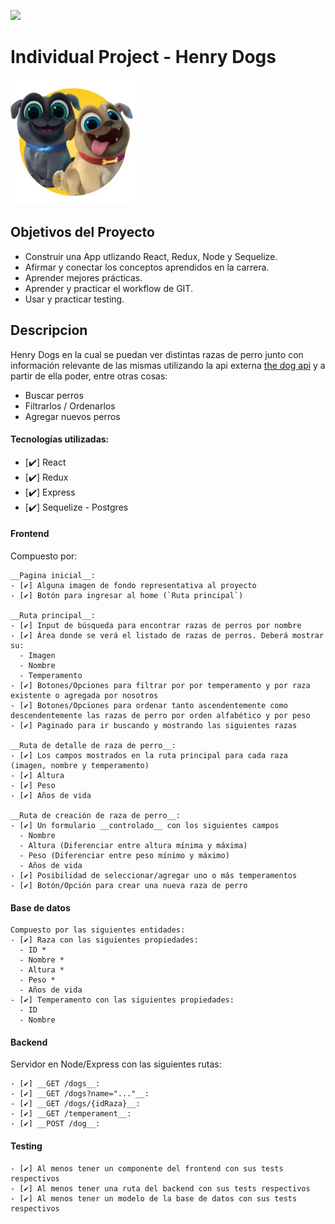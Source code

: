 <p align='left'>
    <img src='https://static.wixstatic.com/media/85087f_0d84cbeaeb824fca8f7ff18d7c9eaafd~mv2.png/v1/fill/w_160,h_30,al_c,q_85,usm_0.66_1.00_0.01/Logo_completo_Color_1PNG.webp' </img>
</p>

# Individual Project - Henry Dogs

<p align="left">
  <img height="200" src="./dog.png" />
</p>

## Objetivos del Proyecto

- Construir una App utlizando React, Redux, Node y Sequelize.
- Afirmar y conectar los conceptos aprendidos en la carrera.
- Aprender mejores prácticas.
- Aprender y practicar el workflow de GIT.
- Usar y practicar testing.


## Descripcion

Henry Dogs en la cual se puedan ver distintas razas de perro junto con información relevante de las mismas utilizando la api externa [the dog api](https://thedogapi.com/) y a partir de ella poder, entre otras cosas:

  - Buscar perros
  - Filtrarlos / Ordenarlos
  - Agregar nuevos perros


#### Tecnologías utilizadas:
- [✔️] React
- [✔️] Redux
- [✔️] Express
- [✔️] Sequelize - Postgres

#### Frontend

Compuesto por:

    __Pagina inicial__: 
    - [✔️] Alguna imagen de fondo representativa al proyecto
    - [✔️] Botón para ingresar al home (`Ruta principal`)

    __Ruta principal__: 
    - [✔️] Input de búsqueda para encontrar razas de perros por nombre
    - [✔️] Área donde se verá el listado de razas de perros. Deberá mostrar su:
      - Imagen
      - Nombre
      - Temperamento
    - [✔️] Botones/Opciones para filtrar por por temperamento y por raza existente o agregada por nosotros
    - [✔️] Botones/Opciones para ordenar tanto ascendentemente como descendentemente las razas de perro por orden alfabético y por peso
    - [✔️] Paginado para ir buscando y mostrando las siguientes razas

    __Ruta de detalle de raza de perro__: 
    - [✔️] Los campos mostrados en la ruta principal para cada raza (imagen, nombre y temperamento)
    - [✔️] Altura
    - [✔️] Peso
    - [✔️] Años de vida

    __Ruta de creación de raza de perro__: 
    - [✔️] Un formulario __controlado__ con los siguientes campos
      - Nombre
      - Altura (Diferenciar entre altura mínima y máxima)
      - Peso (Diferenciar entre peso mínimo y máximo)
      - Años de vida
    - [✔️] Posibilidad de seleccionar/agregar uno o más temperamentos
    - [✔️] Botón/Opción para crear una nueva raza de perro

#### Base de datos

    Compuesto por las siguientes entidades:
    - [✔️] Raza con las siguientes propiedades:
      - ID *
      - Nombre *
      - Altura *
      - Peso *
      - Años de vida
    - [✔️] Temperamento con las siguientes propiedades:
      - ID
      - Nombre


#### Backend

Servidor en Node/Express con las siguientes rutas:

    - [✔️] __GET /dogs__:  
    - [✔️] __GET /dogs?name="..."__:  
    - [✔️] __GET /dogs/{idRaza}__:  
    - [✔️] __GET /temperament__:  
    - [✔️] __POST /dog__:
  

#### Testing
    - [✔️] Al menos tener un componente del frontend con sus tests respectivos
    - [✔️] Al menos tener una ruta del backend con sus tests respectivos
    - [✔️] Al menos tener un modelo de la base de datos con sus tests respectivos
